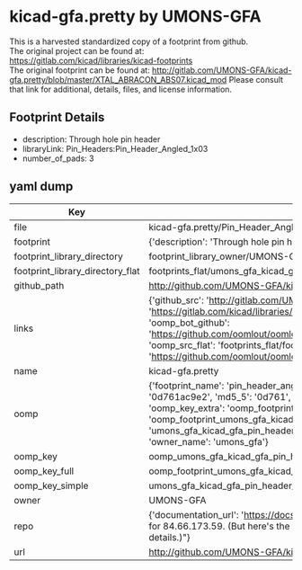 # kicad-gfa.pretty by UMONS-GFA  
This is a harvested standardized copy of a footprint from github.  
The original project can be found at:  
https://gitlab.com/kicad/libraries/kicad-footprints  
The original footprint can be found at:
http://gitlab.com/UMONS-GFA/kicad-gfa.pretty/blob/master/XTAL_ABRACON_ABS07.kicad_mod
Please consult that link for additional, details, files, and license information.  
## Footprint Details
* description: Through hole pin header  
* libraryLink: Pin_Headers:Pin_Header_Angled_1x03  
* number_of_pads: 3  
## yaml dump  
| Key | Value |  
| --- | --- |  
| file | kicad-gfa.pretty/Pin_Header_Angled_1x03.kicad_mod |  
| footprint | {'description': 'Through hole pin header', 'libraryLink': 'Pin_Headers:Pin_Header_Angled_1x03', 'number_of_pads': 3} |  
| footprint_library_directory | footprint_library_owner/UMONS-GFA_kicad-gfa.pretty |  
| footprint_library_directory_flat | footprints_flat/umons_gfa_kicad_gfa_pin_header_angled_1x03/working |  
| github_path | http://github.com/UMONS-GFA/kicad-gfa.pretty/blob/master/Pin_Header_Angled_1x03.kicad_mod |  
| links | {'github_src': 'http://gitlab.com/UMONS-GFA/kicad-gfa.pretty/blob/master/XTAL_ABRACON_ABS07.kicad_mod', 'github_src_repo': 'https://gitlab.com/kicad/libraries/kicad-footprints', 'oomp_bot': 'footprints/umons_gfa_kicad_gfa_pin_header_angled_1x03/working', 'oomp_bot_github': 'https://github.com/oomlout/oomlout_oomp_footprint_bot/tree/main/footprints/umons_gfa_kicad_gfa_pin_header_angled_1x03/working', 'oomp_src_flat': 'footprints_flat/footprints_flat/umons_gfa_kicad_gfa_pin_header_angled_1x03/working', 'oomp_src_flat_github': 'https://github.com/oomlout/oomlout_oomp_footprint_src/tree/main/footprints_flat/umons_gfa_kicad_gfa_pin_header_angled_1x03/working'} |  
| name | kicad-gfa.pretty |  
| oomp | {'footprint_name': 'pin_header_angled_1x03', 'library_name': 'kicad_gfa', 'md5': '0d761ac9e23ec9173975b06911bbfc3e', 'md5_10': '0d761ac9e2', 'md5_5': '0d761', 'md5_6': '0d761a', 'oomp_key': 'oomp_umons_gfa_kicad_gfa_pin_header_angled_1x03', 'oomp_key_extra': 'oomp_footprint_umons_gfa_kicad_gfa_pin_header_angled_1x03', 'oomp_key_full': 'oomp_footprint_umons_gfa_kicad_gfa_pin_header_angled_1x03_0d761a', 'oomp_key_simple': 'umons_gfa_kicad_gfa_pin_header_angled_1x03', 'original_filename': 'kicad-gfa.pretty/Pin_Header_Angled_1x03.kicad_mod', 'owner_name': 'umons_gfa'} |  
| oomp_key | oomp_umons_gfa_kicad_gfa_pin_header_angled_1x03 |  
| oomp_key_full | oomp_footprint_umons_gfa_kicad_gfa_pin_header_angled_1x03 |  
| oomp_key_simple | umons_gfa_kicad_gfa_pin_header_angled_1x03 |  
| owner | UMONS-GFA |  
| repo | {'documentation_url': 'https://docs.github.com/rest/overview/resources-in-the-rest-api#rate-limiting', 'message': "API rate limit exceeded for 84.66.173.59. (But here's the good news: Authenticated requests get a higher rate limit. Check out the documentation for more details.)"} |  
| url | http://github.com/UMONS-GFA/kicad-gfa.pretty |  

